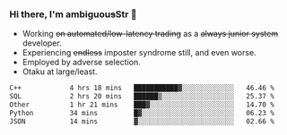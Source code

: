 ### Hi there, I'm ambiguou~~s~~Str 👋

<!--
**ambiguoustexture/ambiguoustexture** is a ✨ _special_ ✨ repository because its `README.md` (this file) appears on your GitHub profile.

Here are some ideas to get you started:
-->
- Working ~~on automated/low-latency trading~~ as a ~~always junior system~~ developer.
- Experiencing ~~endless~~ imposter syndrome still, and even worse.
- Employed by adverse selection.
- Otaku at large/least.

<!--START_SECTION:waka-->

```txt
C++            4 hrs 18 mins   ███████████▓░░░░░░░░░░░░░   46.46 %
SQL            2 hrs 20 mins   ██████▒░░░░░░░░░░░░░░░░░░   25.37 %
Other          1 hr 21 mins    ███▓░░░░░░░░░░░░░░░░░░░░░   14.70 %
Python         34 mins         █▓░░░░░░░░░░░░░░░░░░░░░░░   06.23 %
JSON           14 mins         ▓░░░░░░░░░░░░░░░░░░░░░░░░   02.66 %
```

<!--END_SECTION:waka-->
